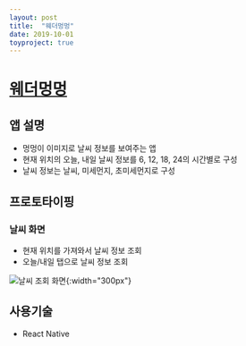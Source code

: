 ```yaml
---
layout: post
title:  "웨더멍멍"
date: 2019-10-01
toyproject: true
---
```

# [웨더멍멍](https://github.com/yanghyeryung/weather-meongmeong)

## 앱 설명
- 멍멍이 이미지로 날씨 정보를 보여주는 앱
- 현재 위치의 오늘, 내일 날씨 정보를 6, 12, 18, 24의 시간별로 구성 
- 날씨 정보는 날씨, 미세먼지, 초미세먼지로 구성

## 프로토타이핑

### 날씨 화면
- 현재 위치를 가져와서 날씨 정보 조회
- 오늘/내일 탭으로 날씨 정보 조회 

![날씨 조회 화면]({{site.url}}/assets/img/weathermeongmeong/weather.png){:width="300px"}

## 사용기술
- React Native 


